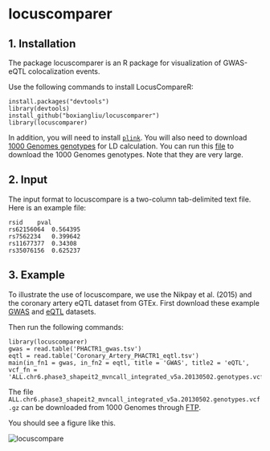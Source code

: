 # locuscomparer

## 1. Installation
The package locuscomparer is an R package for visualization of GWAS-eQTL colocalization events. 


Use the following commands to install LocusCompareR:

```
install.packages("devtools")
library(devtools)
install_github("boxiangliu/locuscomparer")
library(locuscomparer)
```

In addition, you will need to install [`plink`](https://www.cog-genomics.org/plink2). You will also need to download [1000 Genomes genotypes](ftp://ftp.1000genomes.ebi.ac.uk/vol1/ftp/release/20130502/) for LD calculation. You can run this [file](https://raw.githubusercontent.com/boxiangliu/locuscomparer/master/src/download_1000g.sh) to download the 1000 Genomes genotypes. Note that they are very large. 


## 2. Input 
The input format to locuscompare is a two-column tab-delimited text file. Here is an example file:

```
rsid	pval
rs62156064	0.564395
rs7562234	0.399642
rs11677377	0.34308
rs35076156	0.625237
```

## 3. Example

To illustrate the use of locuscompare, we use the Nikpay et al. (2015) and the coronary artery eQTL dataset from GTEx. First download these example [GWAS](https://raw.githubusercontent.com/boxiangliu/locuscomparer/master/data/PHACTR1_gwas.tsv) and [eQTL](https://raw.githubusercontent.com/boxiangliu/locuscomparer/master/data/Coronary_Artery_PHACTR1_eqtl.tsv) datasets. 

Then run the following commands: 
```
library(locuscomparer)
gwas = read.table('PHACTR1_gwas.tsv')
eqtl = read.table('Coronary_Artery_PHACTR1_eqtl.tsv')
main(in_fn1 = gwas, in_fn2 = eqtl, title = 'GWAS', title2 = 'eQTL', vcf_fn = 'ALL.chr6.phase3_shapeit2_mvncall_integrated_v5a.20130502.genotypes.vcf.gz')
```

The file `ALL.chr6.phase3_shapeit2_mvncall_integrated_v5a.20130502.genotypes.vcf.gz` can be downloaded from 1000 Genomes through [FTP](ftp://ftp.1000genomes.ebi.ac.uk/vol1/ftp/release/20130502/). 

You should see a figure like this. 

![locuscompare](https://raw.githubusercontent.com/boxiangliu/locuscomparer/master/fig/locuscompare.png)
